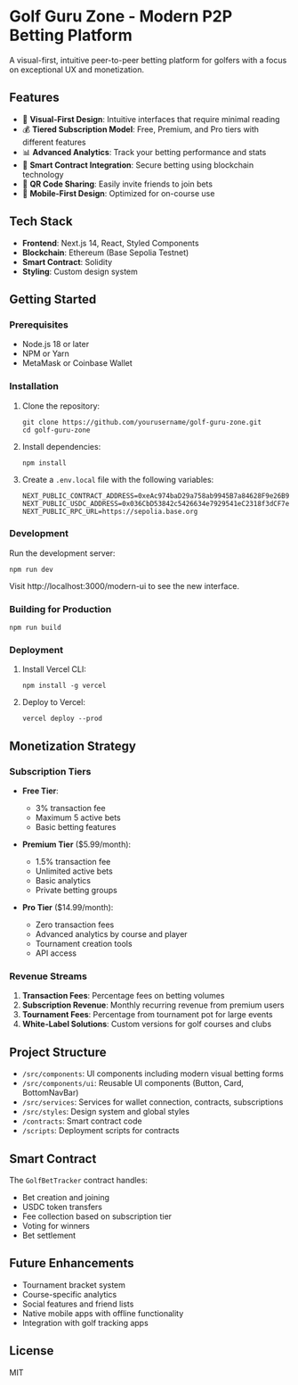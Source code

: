 # Golf Guru Zone - Modern P2P Betting Platform

A visual-first, intuitive peer-to-peer betting platform for golfers with a focus on exceptional UX and monetization.

## Features

- 🎯 **Visual-First Design**: Intuitive interfaces that require minimal reading
- 💰 **Tiered Subscription Model**: Free, Premium, and Pro tiers with different features
- 📊 **Advanced Analytics**: Track your betting performance and stats
- 🔗 **Smart Contract Integration**: Secure betting using blockchain technology
- 👥 **QR Code Sharing**: Easily invite friends to join bets
- 📱 **Mobile-First Design**: Optimized for on-course use

## Tech Stack

- **Frontend**: Next.js 14, React, Styled Components
- **Blockchain**: Ethereum (Base Sepolia Testnet)
- **Smart Contract**: Solidity
- **Styling**: Custom design system

## Getting Started

### Prerequisites

- Node.js 18 or later
- NPM or Yarn
- MetaMask or Coinbase Wallet

### Installation

1. Clone the repository:
   ```
   git clone https://github.com/yourusername/golf-guru-zone.git
   cd golf-guru-zone
   ```

2. Install dependencies:
   ```
   npm install
   ```

3. Create a `.env.local` file with the following variables:
   ```
   NEXT_PUBLIC_CONTRACT_ADDRESS=0xeAc974baD29a758ab9945B7a84628F9e26B95199
   NEXT_PUBLIC_USDC_ADDRESS=0x036CbD53842c5426634e7929541eC2318f3dCF7e
   NEXT_PUBLIC_RPC_URL=https://sepolia.base.org
   ```

### Development

Run the development server:
   ```
   npm run dev
   ```

Visit http://localhost:3000/modern-ui to see the new interface.

### Building for Production

```
npm run build
```

### Deployment

1. Install Vercel CLI:
   ```
   npm install -g vercel
   ```

2. Deploy to Vercel:
   ```
   vercel deploy --prod
   ```

## Monetization Strategy

### Subscription Tiers

- **Free Tier**: 
  - 3% transaction fee
  - Maximum 5 active bets
  - Basic betting features

- **Premium Tier** ($5.99/month):
  - 1.5% transaction fee
  - Unlimited active bets
  - Basic analytics
  - Private betting groups

- **Pro Tier** ($14.99/month):
  - Zero transaction fees
  - Advanced analytics by course and player
  - Tournament creation tools
  - API access

### Revenue Streams

1. **Transaction Fees**: Percentage fees on betting volumes
2. **Subscription Revenue**: Monthly recurring revenue from premium users
3. **Tournament Fees**: Percentage from tournament pot for large events
4. **White-Label Solutions**: Custom versions for golf courses and clubs

## Project Structure

- `/src/components`: UI components including modern visual betting forms
- `/src/components/ui`: Reusable UI components (Button, Card, BottomNavBar)
- `/src/services`: Services for wallet connection, contracts, subscriptions
- `/src/styles`: Design system and global styles
- `/contracts`: Smart contract code
- `/scripts`: Deployment scripts for contracts

## Smart Contract

The `GolfBetTracker` contract handles:

- Bet creation and joining
- USDC token transfers
- Fee collection based on subscription tier
- Voting for winners
- Bet settlement

## Future Enhancements

- Tournament bracket system
- Course-specific analytics
- Social features and friend lists
- Native mobile apps with offline functionality
- Integration with golf tracking apps

## License

MIT
